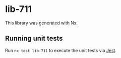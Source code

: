 # lib-711

This library was generated with [Nx](https://nx.dev).

## Running unit tests

Run `nx test lib-711` to execute the unit tests via [Jest](https://jestjs.io).
